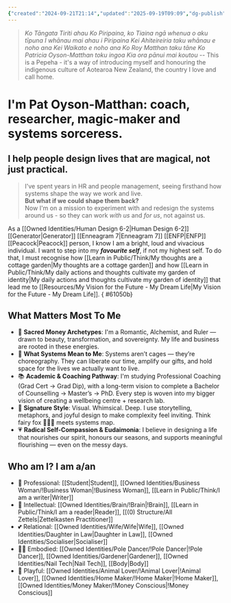 ```yaml
---
{"created":"2024-09-21T21:14","updated":"2025-09-19T09:09","dg-publish":true,"noteIcon":"butterfly","title":"Who I Am","aliases":["Who Am I","Who I Am","My Identities"],"dg-path":"Pat Oyson-Matthan.md","permalink":"/pat-oyson-matthan/","dgPassFrontmatter":true}
---
```



>_Ko Tāngata Tiriti ahau 
>Ko Piripaina, ko Tiaina ngā whenua o aku tīpuna 
>I whānau mai ahau i Piripaina
>Kei Ahiteireiria taku whānau e noho ana 
>Kei Waikato e noho ana 
>Ko Roy Matthan taku tāne 
>Ko Patricia Oyson-Matthan toku ingoa
>Kia ora pānui mai koutou_
>-- This is a Pepeha - it's a way of introducing myself and honouring the indigenous culture of Aotearoa New Zealand, the country I love and call home.

# I'm Pat Oyson-Matthan: coach, researcher, magic-maker and systems sorceress. 
## I help people design lives that are magical, not just practical.

> I've spent years in HR and people management, seeing firsthand how systems shape the way we work and live.  
> **But what if we could shape them back?**  
> Now I'm on a mission to experiment with and redesign the systems around us - so they can work _with us_ and _for us_, not against us. 

As a [[Owned Identities/Human Design 6-2\|Human Design 6-2]] [[Generator\|Generator]] [[Enneagram 7\|Enneagram 7]] [[ENFP\|ENFP]] [[Peacock\|Peacock]] person, I know I am a bright, loud and vivacious individual. I want to step into my ***favourite self***, if not my highest self. To do that, I must recognise how [[Learn in Public/Think/My thoughts are a cottage garden\|My thoughts are a cottage garden]] and how [[Learn in Public/Think/My daily actions and thoughts cultivate my garden of identity\|My daily actions and thoughts cultivate my garden of identity]] that lead me to [[Resources/My Vision for the Future - My Dream Life\|My Vision for the Future - My Dream Life]]. 
{ #61050b}


## What Matters Most To Me

- 💫 **Sacred Money Archetypes**: I'm a Romantic, Alchemist, and Ruler — drawn to beauty, transformation, and sovereignty. My life and business are rooted in these energies.
- 🔧 **What Systems Mean to Me**: Systems aren’t cages — they’re choreography. They can liberate our time, amplify our gifts, and hold space for the lives we actually want to live.
- 📚 **Academic & Coaching Pathway**: I'm studying Professional Coaching (Grad Cert → Grad Dip), with a long-term vision to complete a Bachelor of Counselling → Master’s → PhD. Every step is woven into my bigger vision of creating a wellbeing centre + research lab.
- 🎨 **Signature Style**: Visual. Whimsical. Deep. I use storytelling, metaphors, and joyful design to make complexity feel inviting. Think fairy fox 🦊🦋✨ meets systems map.
- 💗 **Radical Self-Compassion & Eudaimonia**: I believe in designing a life that nourishes our spirit, honours our seasons, and supports meaningful flourishing — even on the messy days.

## Who am I? I am a/an

- 💼 Professional: [[Student\|Student]], [[Owned Identities/Business Woman/!Business Woman\|!Business Woman]], [[Learn in Public/Think/I am a writer\|Writer]]
- 🧠 Intellectual: [[Owned Identities/Brain/!Brain\|!Brain]], [[Learn in Public/Think/I am a reader\|Reader]], [[(0) Structure/All Zettels\|Zettelkasten Practitioner]]
- 💕 Relational: [[Owned Identities/Wife/Wife\|Wife]], [[Owned Identities/Daughter in Law\|Daughter in Law]], [[Owned Identities/Socialiser\|Socialiser]]
- 🧘‍♀️ Embodied: [[Owned Identities/Pole Dancer/!Pole Dancer\|!Pole Dancer]], [[Owned Identities/Gardener\|Gardener]], [[Owned Identities/Nail Tech\|Nail Tech]], [[Body\|Body]]
- 🐾 Playful: [[Owned Identities/Animal Lover/!Animal Lover\|!Animal Lover]], [[Owned Identities/Home Maker/!Home Maker\|!Home Maker]], [[Owned Identities/Money Maker/!Money Conscious\|!Money Conscious]]

